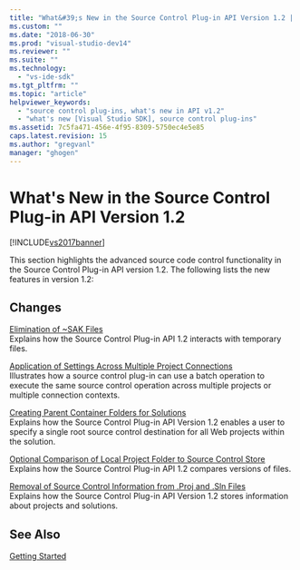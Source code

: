 ```yaml
---
title: "What&#39;s New in the Source Control Plug-in API Version 1.2 | Microsoft Docs"
ms.custom: ""
ms.date: "2018-06-30"
ms.prod: "visual-studio-dev14"
ms.reviewer: ""
ms.suite: ""
ms.technology: 
  - "vs-ide-sdk"
ms.tgt_pltfrm: ""
ms.topic: "article"
helpviewer_keywords: 
  - "source control plug-ins, what's new in API v1.2"
  - "what's new [Visual Studio SDK], source control plug-ins"
ms.assetid: 7c5fa471-456e-4f95-8309-5750ec4e5e85
caps.latest.revision: 15
ms.author: "gregvanl"
manager: "ghogen"
---
```

# What&#39;s New in the Source Control Plug-in API Version 1.2
[!INCLUDE[vs2017banner](../../includes/vs2017banner.md)]

This section highlights the advanced source code control functionality in the Source Control Plug-in API version 1.2. The following lists the new features in version 1.2:  
  
## Changes  
 [Elimination of ~SAK Files](../../extensibility/internals/elimination-of-tilde-sak-files.md)  
 Explains how the Source Control Plug-in API 1.2 interacts with temporary files.  
  
 [Application of Settings Across Multiple Project Connections](../../extensibility/internals/application-of-settings-across-multiple-project-connections.md)  
 Illustrates how a source control plug-in can use a batch operation to execute the same source control operation across multiple projects or multiple connection contexts.  
  
 [Creating Parent Container Folders for Solutions](../../extensibility/internals/creating-parent-container-folders-for-solutions.md)  
 Explains how the Source Control Plug-in API Version 1.2 enables a user to specify a single root source control destination for all Web projects within the solution.  
  
 [Optional Comparison of Local Project Folder to Source Control Store](../../extensibility/internals/optional-comparison-of-local-project-folder-to-source-control-store.md)  
 Explains how the Source Control Plug-in API 1.2 compares versions of files.  
  
 [Removal of Source Control Information from .Proj and .Sln Files](../../extensibility/internals/removal-of-source-control-information-from-dot-proj-and-dot-sln-files.md)  
 Explains how the Source Control Plug-in API Version 1.2 stores information about projects and solutions.  
  
## See Also  
 [Getting Started](../../extensibility/internals/getting-started-with-source-control-plug-ins.md)

